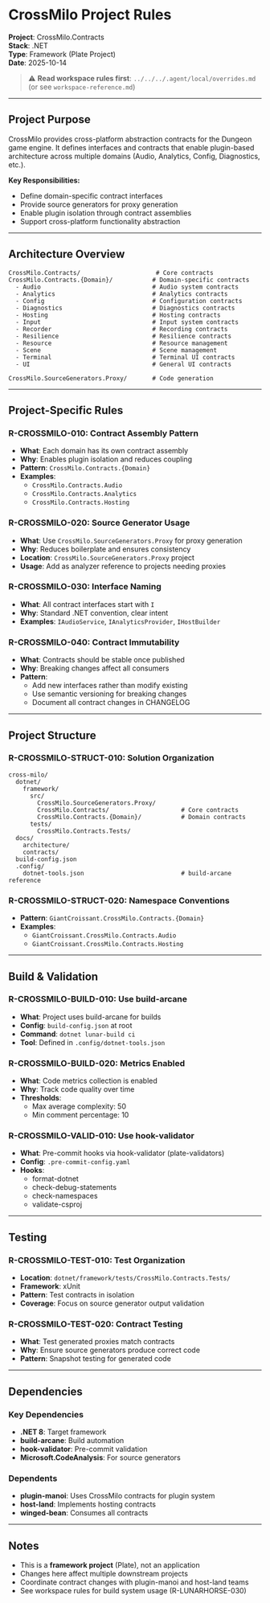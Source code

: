 # CrossMilo Project Rules

**Project**: CrossMilo.Contracts  
**Stack**: .NET  
**Type**: Framework (Plate Project)  
**Date**: 2025-10-14

> ⚠️ **Read workspace rules first**: `../../../.agent/local/overrides.md` (or see `workspace-reference.md`)

---

## Project Purpose

CrossMilo provides cross-platform abstraction contracts for the Dungeon game engine. It defines interfaces and contracts that enable plugin-based architecture across multiple domains (Audio, Analytics, Config, Diagnostics, etc.).

**Key Responsibilities:**
- Define domain-specific contract interfaces
- Provide source generators for proxy generation
- Enable plugin isolation through contract assemblies
- Support cross-platform functionality abstraction

---

## Architecture Overview

```
CrossMilo.Contracts/                     # Core contracts
CrossMilo.Contracts.{Domain}/           # Domain-specific contracts
  - Audio                               # Audio system contracts
  - Analytics                           # Analytics contracts
  - Config                              # Configuration contracts
  - Diagnostics                         # Diagnostics contracts
  - Hosting                             # Hosting contracts
  - Input                               # Input system contracts
  - Recorder                            # Recording contracts
  - Resilience                          # Resilience contracts
  - Resource                            # Resource management
  - Scene                               # Scene management
  - Terminal                            # Terminal UI contracts
  - UI                                  # General UI contracts

CrossMilo.SourceGenerators.Proxy/       # Code generation
```

---

## Project-Specific Rules

### R-CROSSMILO-010: Contract Assembly Pattern
- **What**: Each domain has its own contract assembly
- **Why**: Enables plugin isolation and reduces coupling
- **Pattern**: `CrossMilo.Contracts.{Domain}`
- **Examples**: 
  - `CrossMilo.Contracts.Audio`
  - `CrossMilo.Contracts.Analytics`
  - `CrossMilo.Contracts.Hosting`

### R-CROSSMILO-020: Source Generator Usage
- **What**: Use `CrossMilo.SourceGenerators.Proxy` for proxy generation
- **Why**: Reduces boilerplate and ensures consistency
- **Location**: `CrossMilo.SourceGenerators.Proxy` project
- **Usage**: Add as analyzer reference to projects needing proxies

### R-CROSSMILO-030: Interface Naming
- **What**: All contract interfaces start with `I`
- **Why**: Standard .NET convention, clear intent
- **Examples**: `IAudioService`, `IAnalyticsProvider`, `IHostBuilder`

### R-CROSSMILO-040: Contract Immutability
- **What**: Contracts should be stable once published
- **Why**: Breaking changes affect all consumers
- **Pattern**: 
  - Add new interfaces rather than modify existing
  - Use semantic versioning for breaking changes
  - Document all contract changes in CHANGELOG

---

## Project Structure

### R-CROSSMILO-STRUCT-010: Solution Organization
```
cross-milo/
  dotnet/
    framework/
      src/
        CrossMilo.SourceGenerators.Proxy/
        CrossMilo.Contracts/                    # Core contracts
        CrossMilo.Contracts.{Domain}/           # Domain contracts
      tests/
        CrossMilo.Contracts.Tests/
  docs/
    architecture/
    contracts/
  build-config.json
  .config/
    dotnet-tools.json                           # build-arcane reference
```

### R-CROSSMILO-STRUCT-020: Namespace Conventions
- **Pattern**: `GiantCroissant.CrossMilo.Contracts.{Domain}`
- **Examples**:
  - `GiantCroissant.CrossMilo.Contracts.Audio`
  - `GiantCroissant.CrossMilo.Contracts.Hosting`

---

## Build & Validation

### R-CROSSMILO-BUILD-010: Use build-arcane
- **What**: Project uses build-arcane for builds
- **Config**: `build-config.json` at root
- **Command**: `dotnet lunar-build ci`
- **Tool**: Defined in `.config/dotnet-tools.json`

### R-CROSSMILO-BUILD-020: Metrics Enabled
- **What**: Code metrics collection is enabled
- **Why**: Track code quality over time
- **Thresholds**:
  - Max average complexity: 50
  - Min comment percentage: 10

### R-CROSSMILO-VALID-010: Use hook-validator
- **What**: Pre-commit hooks via hook-validator (plate-validators)
- **Config**: `.pre-commit-config.yaml`
- **Hooks**: 
  - format-dotnet
  - check-debug-statements
  - check-namespaces
  - validate-csproj

---

## Testing

### R-CROSSMILO-TEST-010: Test Organization
- **Location**: `dotnet/framework/tests/CrossMilo.Contracts.Tests/`
- **Framework**: xUnit
- **Pattern**: Test contracts in isolation
- **Coverage**: Focus on source generator output validation

### R-CROSSMILO-TEST-020: Contract Testing
- **What**: Test generated proxies match contracts
- **Why**: Ensure source generators produce correct code
- **Pattern**: Snapshot testing for generated code

---

## Dependencies

### Key Dependencies
- **.NET 8**: Target framework
- **build-arcane**: Build automation
- **hook-validator**: Pre-commit validation
- **Microsoft.CodeAnalysis**: For source generators

### Dependents
- **plugin-manoi**: Uses CrossMilo contracts for plugin system
- **host-land**: Implements hosting contracts
- **winged-bean**: Consumes all contracts

---

## Notes

- This is a **framework project** (Plate), not an application
- Changes here affect multiple downstream projects
- Coordinate contract changes with plugin-manoi and host-land teams
- See workspace rules for build system usage (R-LUNARHORSE-030)
